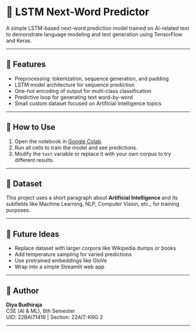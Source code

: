 # 🧠 LSTM Next-Word Predictor

A simple LSTM-based next-word prediction model trained on AI-related text to demonstrate language modeling and text generation using TensorFlow and Keras.

---

## 📌 Features

- Preprocessing: tokenization, sequence generation, and padding
- LSTM model architecture for sequence prediction
- One-hot encoding of output for multi-class classification
- Predictive loop for generating text word-by-word
- Small custom dataset focused on Artificial Intelligence topics

---

## 🧪 How to Use

1. Open the notebook in [Google Colab](https://colab.research.google.com/).
2. Run all cells to train the model and see predictions.
3. Modify the `text` variable or replace it with your own corpus to try different results.

---

## 📝 Dataset

This project uses a short paragraph about **Artificial Intelligence** and its subfields like Machine Learning, NLP, Computer Vision, etc., for training purposes.

---

## 🚀 Future Ideas

- Replace dataset with larger corpora like Wikipedia dumps or books
- Add temperature sampling for varied predictions
- Use pretrained embeddings like GloVe
- Wrap into a simple Streamlit web app

---
## 👤 Author

**Diya Budhiraja**  
CSE (AI & ML), 6th Semester  
UID: 22BAI71416 | Section: 22AIT-KRG 2

---
